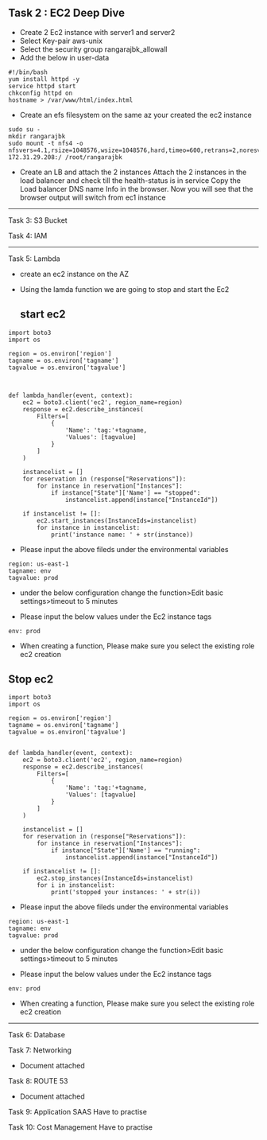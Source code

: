## Task 2 : EC2 Deep Dive

- Create 2 Ec2 instance with server1 and server2
- Select Key-pair aws-unix
- Select the security group rangarajbk_allowall
-  Add the below in user-data

```
#!/bin/bash
yum install httpd -y
service httpd start
chkconfig httpd on
hostname > /var/www/html/index.html
```

- Create an efs filesystem on the  same az your created the ec2 instance 

```
sudo su - 
mkdir rangarajbk
sudo mount -t nfs4 -o nfsvers=4.1,rsize=1048576,wsize=1048576,hard,timeo=600,retrans=2,noresvport 172.31.29.208:/ /root/rangarajbk
```

- Create an LB and attach the 2 instances 
  Attach the 2 instances in the load balancer and check till the health-status is in service
  Copy the Load balancer DNS name Info in the browser. Now you will see that the browser output will switch from ec1 instance

**************************************************************************************************************************************

Task 3: S3 Bucket

Task 4: IAM
****************************************************************************************************************************************
Task 5: Lambda
- create an ec2 instance on the AZ
- Using  the lamda function we are going to stop and start the Ec2

  ## start ec2
  
```
import boto3
import os

region = os.environ['region']
tagname = os.environ['tagname']
tagvalue = os.environ['tagvalue']



def lambda_handler(event, context):
    ec2 = boto3.client('ec2', region_name=region)
    response = ec2.describe_instances(
        Filters=[
            {
                'Name': 'tag:'+tagname,
                'Values': [tagvalue]
            }
        ]
    )

    instancelist = []
    for reservation in (response["Reservations"]):
        for instance in reservation["Instances"]:
            if instance["State"]['Name'] == "stopped":
                instancelist.append(instance["InstanceId"])

    if instancelist != []:
        ec2.start_instances(InstanceIds=instancelist)
        for instance in instancelist:
            print('instance name: ' + str(instance))
```

- Please input the above fileds under the environmental variables
  
```
region: us-east-1
tagname: env
tagvalue: prod
```
- under the below configuration change the function>Edit basic settings>timeout to 5 minutes 

- Please input the below values under the Ec2 instance tags
```
env: prod
```
- When creating a function, Please make sure you select the  existing role ec2 creation

## Stop ec2

```
import boto3
import os

region = os.environ['region']
tagname = os.environ['tagname']
tagvalue = os.environ['tagvalue']


def lambda_handler(event, context):
    ec2 = boto3.client('ec2', region_name=region)
    response = ec2.describe_instances(
        Filters=[
            {
                'Name': 'tag:'+tagname,
                'Values': [tagvalue]
            }
        ]
    )

    instancelist = []
    for reservation in (response["Reservations"]):
        for instance in reservation["Instances"]:
            if instance["State"]['Name'] == "running":
                instancelist.append(instance["InstanceId"])

    if instancelist != []:
        ec2.stop_instances(InstanceIds=instancelist)
        for i in instancelist:
            print('stopped your instances: ' + str(i))
```

- Please input the above fileds under the environmental variables
  
```
region: us-east-1
tagname: env
tagvalue: prod
```
- under the below configuration change the function>Edit basic settings>timeout to 5 minutes 

- Please input the below values under the Ec2 instance tags

```
env: prod
```
- When creating a function, Please make sure you select the  existing role ec2 creation

*************************************************************************************************************
Task 6: Database


Task 7: Networking
- Document attached 

Task 8: ROUTE 53
- Document attached

Task 9: Application SAAS
Have to practise 

Task 10: Cost Management
Have to practise 

